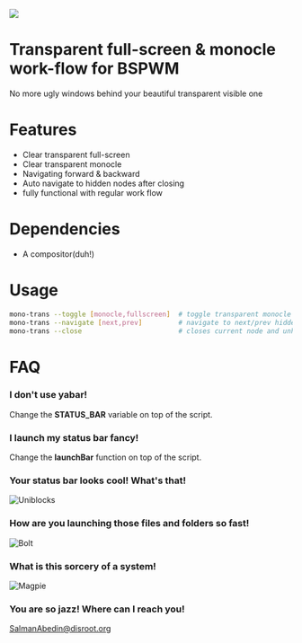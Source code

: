 ![](preview/preview.gif)

# Transparent full-screen & monocle work-flow for BSPWM
No more ugly windows behind your beautiful transparent visible one

# Features
   * Clear transparent full-screen
   * Clear transparent monocle
   * Navigating forward & backward
   * Auto navigate to hidden nodes after closing
   * fully functional with regular work flow

# Dependencies
   * A compositor(duh!)

# Usage
```sh
mono-trans --toggle [monocle,fullscreen]  # toggle transparent monocle
mono-trans --navigate [next,prev]         # navigate to next/prev hidden nodes
mono-trans --close                        # closes current node and unhides the previous one
```

# FAQ
### I don't use yabar!
Change the **STATUS_BAR** variable on top of the script.
### I launch my status bar fancy!
Change the **launchBar** function on top of the script.
### Your status bar looks cool! What's that!
![Uniblocks](https://github.com/salman-abedin/uniblocks)
### How are you launching those files and folders so fast!
![Bolt](https://github.com/salman-abedin/bolt)
### What is this sorcery of a system!
![Magpie](https://github.com/salman-abedin/magpie)
### You are so jazz! Where can I reach you!
SalmanAbedin@disroot.org

